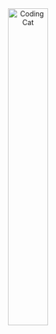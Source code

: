 
<div align="center">
    <img src="https://media.giphy.com/media/JIX9t2j0ZTN9S/giphy.gif" alt="Coding Cat" width="40%">
</div>